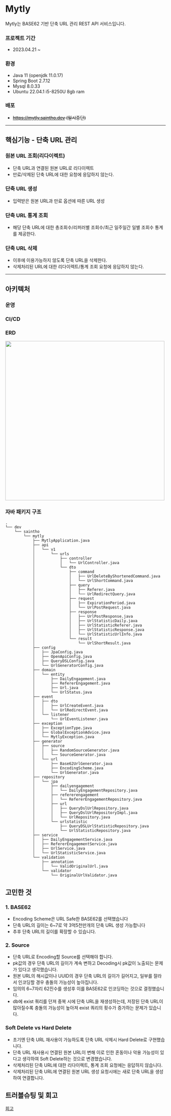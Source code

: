 # Mytly

Mytly는 BASE62 기반 단축 URL 관리 REST API 서비스입니다.


### 프로젝트 기간
- 2023.04.21 ~

### 환경
- Java 11 (openjdk 11.0.17)
- Spring Boot 2.7.12
- Mysql 8.0.33
- Ubuntu 22.04.1 i5-8250U 8gb ram

### 배포
- ~~https://mytly.saintho.dev (일시중단)~~

---

## 핵심기능 - 단축 URL 관리

### 원본 URL 조회(리다이렉트)
- 단축 URL과 연결된 원본 URL로 리다이렉트
- 만료/삭제된 단축 URL에 대한 요청에 응답하지 않는다.

### 단축 URL 생성
- 입력받은 원본 URL과 만료 옵션에 따른 URL 생성

### 단축 URL 통계 조회
- 해당 단축 URL에 대한 총조회수/리퍼러별 조회수/최근 일주일간 일별 조회수 통계를 제공한다.

### 단축 URL 삭제
- 이후에 이용가능하지 않도록 단축 URL을 삭제한다.
- 삭제처리된 URL에 대한 리다이렉트/통계 조회 요청에 응답하지 않는다.

---

## 아키텍처
### 운영

### CI/CD

### ERD
<img src=https://user-images.githubusercontent.com/45251314/236216959-f754fc27-c19e-4f77-b4eb-d4a93fabc60f.png width="500"/>

### 자바 패키지 구조
```
.
└── dev
    └── saintho
        └── mytly
            ├── MytlyApplication.java
            ├── api
            │   └── v1
            │       └── urls
            │           ├── controller
            │           │   └── UrlController.java
            │           └── dto
            │               ├── command
            │               │   ├── UrlDeleteByShortenedCommand.java
            │               │   └── UrlShortCommand.java
            │               ├── query
            │               │   ├── Referer.java
            │               │   └── UrlRedirectQuery.java
            │               ├── request
            │               │   ├── ExpirationPeriod.java
            │               │   └── UrlPostRequest.java
            │               ├── response
            │               │   ├── UrlPostResponse.java
            │               │   ├── UrlStatisticDaily.java
            │               │   ├── UrlStatisticReferer.java
            │               │   ├── UrlStatisticResponse.java
            │               │   └── UrlStatisticUrlInfo.java
            │               └── result
            │                   └── UrlShortResult.java
            ├── config
            │   ├── JpaConfig.java
            │   ├── OpenApiConfig.java
            │   ├── QueryDSLConfig.java
            │   └── UrlGeneratorConfig.java
            ├── domain
            │   └── entity
            │       ├── DailyEngagement.java
            │       ├── RefererEngagement.java
            │       ├── Url.java
            │       └── UrlStatus.java
            ├── event
            │   ├── dto
            │   │   ├── UrlCreateEvent.java
            │   │   └── UrlRedirectEvent.java
            │   └── listener
            │       └── UrlEventListener.java
            ├── exception
            │   ├── ExceptionType.java
            │   ├── GlobalExceptionAdvice.java
            │   └── MytlyException.java
            ├── generator
            │   ├── source
            │   │   ├── RandomSourceGenerator.java
            │   │   └── SourceGenerator.java
            │   └── url
            │       ├── Base62UrlGenerator.java
            │       ├── EncodingScheme.java
            │       └── UrlGenerator.java
            ├── repository
            │   └── jpa
            │       ├── dailyengagement
            │       │   └── DailyEngagementRepository.java
            │       ├── refererengagement
            │       │   └── RefererEngagementRepository.java
            │       ├── url
            │       │   ├── QueryDslUrlRepository.java
            │       │   ├── QueryDslUrlRepositoryImpl.java
            │       │   └── UrlRepository.java
            │       └── urlstatistic
            │           ├── QueryDSLUrlStatisticRepository.java
            │           └── UrlStatisticRepository.java
            ├── service
            │   ├── DailyEngagementService.java
            │   ├── RefererEngagementService.java
            │   ├── UrlService.java
            │   └── UrlStatisticService.java
            └── validation
                ├── annotation
                │   └── ValidOriginalUrl.java
                └── validator
                    └── OriginalUrlValidator.java
```

## 고민한 것

### 1. BASE62 
- Encoding Scheme은 URL Safe한 BASE62를 선택했습니다
- 단축 URL의 길이는 6~7로 약 3억5천만개의 단축 URL 생성 가능합니다
- 추후 단축 URL의 길이를 확장할 수 있습니다.

### 2. Source
- 단축 URL로 Encoding할 Source를 선택해야 합니다.
- pk값의 경우 단축 URL의 길이가 계속 변하고 Decoding시 pk값이 노출되는 문제가 있다고 생각했습니다.
- 원본 URL의 해시값이나 UUID의 경우 단축 URL의 길이가 길어지고, 일부를 잘라서 인코딩할 경우 충돌의 가능성이 높아집니다.
- 임의의 6~7자리 62진수를 생성후 이를 BASE62로 인코딩하는 것으로 결정했습니다.
- db에 exist 쿼리를 던져 중복 시에 단축 URL을 재생성하는데, 저장된 단축 URL이 많아질수록 충돌의 가능성이 높아져 exist 쿼리의 횟수가 증가하는 문제가 있습니다.

### Soft Delete vs Hard Delete
- 초기엔 단축 URL 재사용이 가능하도록 단축 URL 삭제시 Hard Delete로 구현했습니다.
- 단축 URL 재사용시 연결된 원본 URL이 변해 이로 인한 혼동이나 악용 가능성이 있다고 생각하여 Soft Delete하는 것으로 변경했습니다.
- 삭제처리된 단축 URL에 대한 리다이렉트, 통계 조회 요청에는 응답하지 않습니다.
- 삭제처리된 단축 URL에 연결된 원본 URL 생성 요청시에는 새로 단축 URL을 생성하여 연결합니다.

## 트러블슈팅 및 회고
[회고](https://velog.io/@saintho/URL%EB%8B%A8%EC%B6%95-00)
